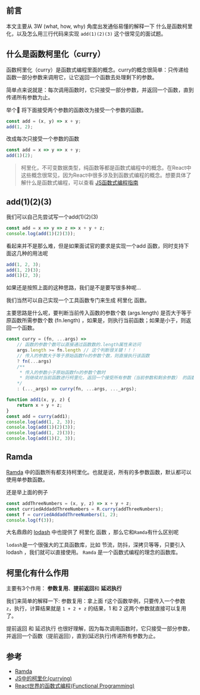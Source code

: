 ## 前言
本文主要从 3W (what, how, why) 角度出发通俗易懂的解释一下 什么是函数柯里化，以及怎么用三行代码来实现 `add(1)(2)(3)` 这个很常见的面试题。

## 什么是函数柯里化（curry）
函数柯里化（curry）是函数式编程里面的概念。curry的概念很简单：只传递给函数一部分参数来调用它，让它返回一个函数去处理剩下的参数。

简单点来说就是：每次调用函数时，它只接受一部分参数，并返回一个函数，直到传递所有参数为止。

举个🌰
将下面接受两个参数的函数改为接受一个参数的函数。

```js
const add = (x, y) => x + y;
add(1, 2);
```
改成每次只接受一个参数的函数

```js
const add = x => y => x + y;
add(1)(2);
```

> 柯里化，不可变数据类型，纯函数等都是函数式编程中的概念。在React中这些概念很常见，因为React中很多涉及到函数式编程的概念。想要具体了解什么是函数式编程，可以查看 [JS函数式编程指南](https://llh911001.gitbooks.io/mostly-adequate-guide-chinese/content/)

## add(1)(2)(3)

我们可以自己先尝试写一个add(1)(2)(3)

```js
const add = x => y => z => x + y + z;
console.log(add(1)(2)(3));
```
看起来并不是那么难，但是如果面试官的要求是实现一个add 函数，同时支持下面这几种的用法呢
```js
add(1, 2, 3);
add(1, 2)(3);
add(1)(2, 3);
```
如果还是按照上面的这种思路，我们是不是要写很多种呢...

我们当然可以自己实现一个工具函数专门来生成 柯里化 函数。

主要思路是什么呢，要判断当前传入函数的参数个数 (args.length) 是否大于等于原函数所需参数个数 (fn.length) ，如果是，则执行当前函数；如果是小于，则返回一个函数。

```js
const curry = (fn, ...args) => 
    // 函数的参数个数可以直接通过函数数的.length属性来访问
    args.length >= fn.length // 这个判断很关键！！！
    // 传入的参数大于等于原始函数fn的参数个数，则直接执行该函数
    ? fn(...args)
    /**
     * 传入的参数小于原始函数fn的参数个数时
     * 则继续对当前函数进行柯里化，返回一个接受所有参数（当前参数和剩余参数） 的函数
    */
    : (..._args) => curry(fn, ...args, ..._args);

function add1(x, y, z) {
    return x + y + z;
}
const add = curry(add1);
console.log(add(1, 2, 3));
console.log(add(1)(2)(3));
console.log(add(1, 2)(3));
console.log(add(1)(2, 3));
```

## Ramda

[Ramda](https://github.com/ramda/ramda) 中的函数所有都支持柯里化。也就是说，所有的多参数函数，默认都可以使用单参数函数。

还是举上面的例子
```js
const addThreeNumbers = (x, y, z) => x + y + z;
const curriedAddaddThreeNumbers = R.curry(addThreeNumbers);
const f = curriedAddaddThreeNumbers(1, 2);
console.log(f(3));
```

大名鼎鼎的 [lodash](https://github.com/lodash/lodash) 中也提供了 柯里化 函数 ，那么它和`Ramda`有什么区别呢

`lodash`是一个很强大的工具函数库，比如 节流，防抖，深拷贝等等，只要引入 lodash ，我们就可以直接使用。
`Ramda` 是一个函数式编程的理念的函数库。

## 柯里化有什么作用
主要有3个作用： **参数复用**、**提前返回**和 **延迟执行**

我们来简单的解释一下:
参数复用：拿上面 `f`这个函数举例，只要传入一个参数 `z`，执行，计算结果就是 `1 + 2 + z` 的结果，1 和 2 这两个参数就直接可以复用了。

提前返回 和 延迟执行 也很好理解，因为每次调用函数时，它只接受一部分参数，并返回一个函数（提前返回），直到(延迟执行)传递所有参数为止。

## 参考
- [Ramda](https://github.com/ramda/ramda)
- [JS中的柯里化(currying)](https://www.zhangxinxu.com/wordpress/2013/02/js-currying/)
- [React世界的函数式编程(Functional Programming)](https://zhuanlan.zhihu.com/p/26174525)